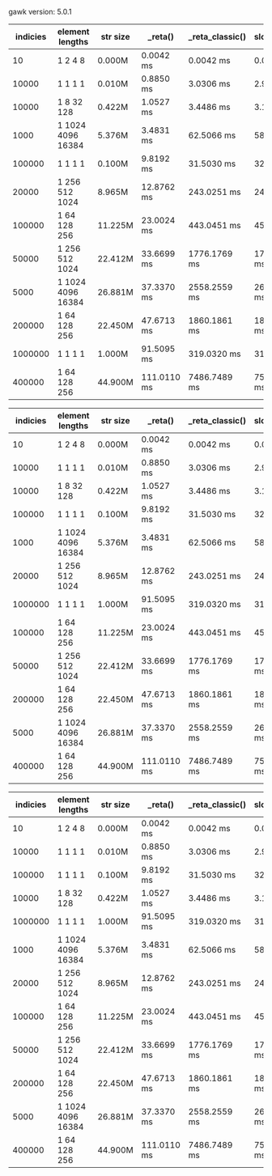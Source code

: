 gawk version: 5.0.1

| indicies |      element lengths | str size  |         _reta() | _reta_classic() |    slow_merge() |
|----------|----------------------|-----------|-----------------|-----------------|-----------------|
|       10 |              1 2 4 8 |    0.000M |      0.0042 ms  |      0.0042 ms  |      0.0040 ms  |
|    10000 |              1 1 1 1 |    0.010M |      0.8850 ms  |      3.0306 ms  |      2.9415 ms  |
|    10000 |           1 8 32 128 |    0.422M |      1.0527 ms  |      3.4486 ms  |      3.1253 ms  |
|     1000 |    1 1024 4096 16384 |    5.376M |      3.4831 ms  |     62.5066 ms  |     58.5060 ms  |
|   100000 |              1 1 1 1 |    0.100M |      9.8192 ms  |     31.5030 ms  |     32.2533 ms  |
|    20000 |       1 256 512 1024 |    8.965M |     12.8762 ms  |    243.0251 ms  |    246.0241 ms  |
|   100000 |         1 64 128 256 |   11.225M |     23.0024 ms  |    443.0451 ms  |    451.0450 ms  |
|    50000 |       1 256 512 1024 |   22.412M |     33.6699 ms  |   1776.1769 ms  |   1798.1801 ms  |
|     5000 |    1 1024 4096 16384 |   26.881M |     37.3370 ms  |   2558.2559 ms  |   2606.2608 ms  |
|   200000 |         1 64 128 256 |   22.450M |     47.6713 ms  |   1860.1861 ms  |   1862.1862 ms  |
|  1000000 |              1 1 1 1 |    1.000M |     91.5095 ms  |    319.0320 ms  |    315.0311 ms  |
|   400000 |         1 64 128 256 |   44.900M |    111.0110 ms  |   7486.7489 ms  |   7504.7500 ms  |



| indicies |      element lengths | str size  |         _reta() | _reta_classic() |    slow_merge() |
|----------|----------------------|-----------|-----------------|-----------------|-----------------|
|       10 |              1 2 4 8 |    0.000M |      0.0042 ms  |      0.0042 ms  |      0.0040 ms  |
|    10000 |              1 1 1 1 |    0.010M |      0.8850 ms  |      3.0306 ms  |      2.9415 ms  |
|    10000 |           1 8 32 128 |    0.422M |      1.0527 ms  |      3.4486 ms  |      3.1253 ms  |
|   100000 |              1 1 1 1 |    0.100M |      9.8192 ms  |     31.5030 ms  |     32.2533 ms  |
|     1000 |    1 1024 4096 16384 |    5.376M |      3.4831 ms  |     62.5066 ms  |     58.5060 ms  |
|    20000 |       1 256 512 1024 |    8.965M |     12.8762 ms  |    243.0251 ms  |    246.0241 ms  |
|  1000000 |              1 1 1 1 |    1.000M |     91.5095 ms  |    319.0320 ms  |    315.0311 ms  |
|   100000 |         1 64 128 256 |   11.225M |     23.0024 ms  |    443.0451 ms  |    451.0450 ms  |
|    50000 |       1 256 512 1024 |   22.412M |     33.6699 ms  |   1776.1769 ms  |   1798.1801 ms  |
|   200000 |         1 64 128 256 |   22.450M |     47.6713 ms  |   1860.1861 ms  |   1862.1862 ms  |
|     5000 |    1 1024 4096 16384 |   26.881M |     37.3370 ms  |   2558.2559 ms  |   2606.2608 ms  |
|   400000 |         1 64 128 256 |   44.900M |    111.0110 ms  |   7486.7489 ms  |   7504.7500 ms  |



| indicies |      element lengths | str size  |         _reta() | _reta_classic() |    slow_merge() |
|----------|----------------------|-----------|-----------------|-----------------|-----------------|
|       10 |              1 2 4 8 |    0.000M |      0.0042 ms  |      0.0042 ms  |      0.0040 ms  |
|    10000 |              1 1 1 1 |    0.010M |      0.8850 ms  |      3.0306 ms  |      2.9415 ms  |
|   100000 |              1 1 1 1 |    0.100M |      9.8192 ms  |     31.5030 ms  |     32.2533 ms  |
|    10000 |           1 8 32 128 |    0.422M |      1.0527 ms  |      3.4486 ms  |      3.1253 ms  |
|  1000000 |              1 1 1 1 |    1.000M |     91.5095 ms  |    319.0320 ms  |    315.0311 ms  |
|     1000 |    1 1024 4096 16384 |    5.376M |      3.4831 ms  |     62.5066 ms  |     58.5060 ms  |
|    20000 |       1 256 512 1024 |    8.965M |     12.8762 ms  |    243.0251 ms  |    246.0241 ms  |
|   100000 |         1 64 128 256 |   11.225M |     23.0024 ms  |    443.0451 ms  |    451.0450 ms  |
|    50000 |       1 256 512 1024 |   22.412M |     33.6699 ms  |   1776.1769 ms  |   1798.1801 ms  |
|   200000 |         1 64 128 256 |   22.450M |     47.6713 ms  |   1860.1861 ms  |   1862.1862 ms  |
|     5000 |    1 1024 4096 16384 |   26.881M |     37.3370 ms  |   2558.2559 ms  |   2606.2608 ms  |
|   400000 |         1 64 128 256 |   44.900M |    111.0110 ms  |   7486.7489 ms  |   7504.7500 ms  |


